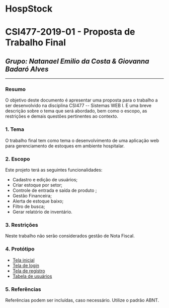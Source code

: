 # HospStock
# **CSI477-2019-01 - Proposta de Trabalho Final**
## *Grupo: Natanael Emilio da Costa & Giovanna Badaró Alves*

--------------

<!-- Descrever um resumo sobre o trabalho. -->

### Resumo
O objetivo deste documento é apresentar uma proposta para o trabalho a ser desenvolvido na disciplina CSI477 -- Sistemas WEB I. E uma breve descrição sobre o tema que será abordado, bem como o escopo, as restrições e demais questões pertinentes ao contexto.

<!-- Apresentar o tema. -->
### 1. Tema

  O trabalho final tem como tema o desenvolvimento de uma aplicação web para gerenciamento de estoques em ambiente hospitalar.

<!-- Descrever e limitar o escopo da aplica��o. -->
### 2. Escopo

  Este projeto terá as seguintes funcionalidades:
 
  * Cadastro e edição de usuários;
  * Criar estoque por setor;
  * Controle de entrada e saída de produto ;
  * Gestão Financeira;
  * Alerta de estoque baixo; 
  * Filtro de busca;
  * Gerar relatório de inventário.

<!-- Apresentar restri��es de funcionalidades e de escopo. -->
### 3. Restrições

  Neste trabalho não serão considerados gestão de Nota Fiscal.

<!-- Construir alguns prot�tipos para a aplica��o, disponibiliz�-los no Github e descrever o que foi considerado. //-->
### 4. Protótipo

 
  * [Tela inicial](https://imgur.com/8oUhSuP)
  * [Tela de login](https://imgur.com/PW0F9rS)
  * [Tela de registro](https://imgur.com/XWQe4mH)
  * [Tabela de usuários](https://imgur.com/gnj8k6B)

### 5. Referências

  Referências podem ser incluídas, caso necessário. Utilize o padrão ABNT.
